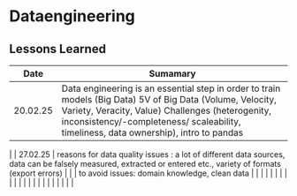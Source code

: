 # Dataengineering 

## Lessons Learned
|Date| Sumamary |
|--|--|
| 20.02.25 | Data engineering is an essential step in order to train models (Big Data) 5V of Big Data (Volume, Velocity, Variety, Veracity, Value) Challenges (heterogenity, inconsistency/-completeness/ scaleability, timeliness, data ownership), intro to pandas |
|
| 27.02.25 | reasons for data quality issues : a lot of different data sources, data can be falsely measured, extracted or entered etc., variety of formats (export errors) |
|  | to avoid issues: domain knowledge, clean data |
|  |  |
|  |  |
|  |  |
|  |  |
|  |  |
|  |  |
|  |  |

<!--stackedit_data:
eyJoaXN0b3J5IjpbNzAzMTg4NjMzLDcwOTgzNzg5XX0=
-->
